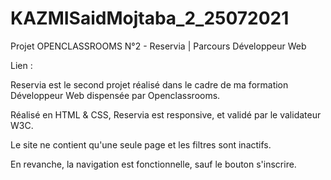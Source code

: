 # KAZMISaidMojtaba_2_25072021

Projet OPENCLASSROOMS N°2 - Reservia | Parcours Développeur Web

Lien : 

Reservia est le second projet réalisé dans le cadre de ma formation Développeur Web dispensée par Openclassrooms.

Réalisé en HTML & CSS, Reservia est responsive, et validé par le validateur W3C.

Le site ne contient qu'une seule page et les filtres sont inactifs.

En revanche, la navigation est fonctionnelle, sauf le bouton s'inscrire.
